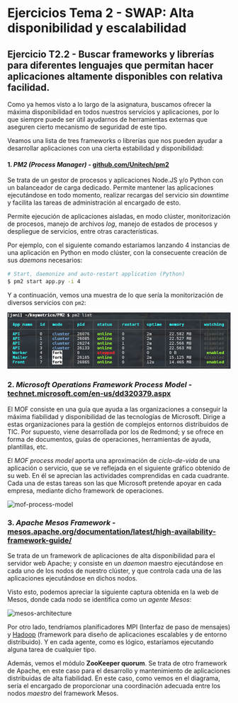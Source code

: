 # Ejercicios Tema 2 - SWAP: Alta disponibilidad y escalabilidad

## Ejercicio T2.2 - Buscar frameworks y librerías para diferentes lenguajes que permitan hacer aplicaciones altamente disponibles con relativa facilidad.

Como ya hemos visto a lo largo de la asignatura, buscamos ofrecer la máxima disponibilidad en todos nuestros servicios y aplicaciones, por lo que siempre puede ser útil ayudarnos de herramientas externas que aseguren cierto mecanismo de seguridad de este tipo.

Veamos una lista de tres frameworks o librerías que nos pueden ayudar a desarrollar aplicaciones con una cierta estabilidad y disponibilidad:

#### 1. ***PM2 (Process Manager)*** - [github.com/Unitech/pm2](https://github.com/Unitech/pm2)

Se trata de un gestor de procesos y aplicaciones Node.JS y/o Python con un balanceador de carga dedicado. Permite mantener las aplicaciones ejecutándose en todo momento, realizar recargas del servicio sin _downtime_ y facilita las tareas de administración al encargado de esto.

Permite ejecución de aplicaciones aisladas, en modo clúster, monitorización de procesos, manejo de archivos *log*, manejo de estados de procesos y despliegue de servicios, entre otras características.

Por ejemplo, con el siguiente comando estaríamos lanzando 4 instancias de una aplicación en Python en modo clúster, con la consecuente creación de sus *daemons* necesarios:

```bash
# Start, daemonize and auto-restart application (Python)
$ pm2 start app.py -i 4
```

Y a continuación, vemos una muestra de lo que sería la monitorización de diversos servicios con `pm2`:

![pm2-ls](https://raw.githubusercontent.com/unitech/pm2/master/pres/pm2-list.png)


### 2. ***Microsoft Operations Framework Process Model*** - [technet.microsoft.com/en-us/dd320379.aspx](https://technet.microsoft.com/en-us/dd320379.aspx)

El MOF consiste en una guía que ayuda a las organizaciones a conseguir la máxima fiabilidad y disponibilidad de las tecnologías de Microsoft. Dirige a estas organizaciones para la gestión de complejos entornos distribuidos de TIC. Por supuesto, viene desarrollada por los de Redmond; y se ofrece en forma de documentos, guías de operaciones, herramientas de ayuda, plantillas, etc.

El *MOF process model* aporta una aproximación de *ciclo-de-vida* de una aplicación o servicio, que se ve reflejada en el siguiente gráfico obtenido de su web. En él se aprecian las actividades comprendidas en cada cuadrante. Cada una de estas tareas son las que Microsoft pretende apoyar en cada empresa, mediante dicho framework de operaciones.

![mof-process-model](https://i-msdn.sec.s-msft.com/dynimg/IC57264.jpeg)


### 3. ***Apache Mesos Framework*** - [mesos.apache.org/documentation/latest/high-availability-framework-guide/](http://mesos.apache.org/documentation/latest/high-availability-framework-guide/)

Se trata de un framework de aplicaciones de alta disponibilidad para el servidor web Apache; y consiste en un *daemon* maestro ejecutándose en cada uno de los nodos de nuestro clúster, y que controla cada una de las aplicaciones ejecutándose en dichos nodos.

Visto esto, podemos apreciar la siguiente captura obtenida en la web de Mesos, donde cada nodo se identifica como un *agente Mesos*:

![mesos-architecture](http://mesos.apache.org/assets/img/documentation/architecture3.jpg)

Por otro lado, tendríamos planificadores MPI (Interfaz de paso de mensajes) y [Hadoop](http://hadoop.apache.org/) (framework para diseño de aplicaciones escalables y de entorno distribuido). Y en cada agente, como es lógico, estaríamos ejecutando alguna tarea de cualquier tipo.

Además, vemos el módulo **ZooKeeper quorum**. Se trata de otro framework de Apache, en este caso para el desarrollo y mantenimiento de aplicaciones distribuidas de alta fiabilidad. En este caso, como vemos en el diagrama, sería el encargado de proporcionar una coordinación adecuada entre los nodos *maestro* del framework Mesos.
